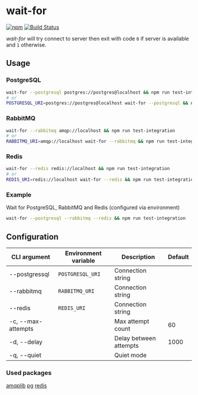 # wait-for

[![npm](https://img.shields.io/npm/v/@swarthy/wait-for.svg)](https://www.npmjs.com/package/@swarthy/wait-for)
[![Build Status](https://travis-ci.org/swarthy/wait-for.svg?branch=master)](https://travis-ci.org/swarthy/wait-for)

_wait-for_ will try connect to server then exit with code `0` if server is available and `1` otherwise.

## Usage

### PostgreSQL

```bash
wait-for --postgresql postgres://postgres@localhost && npm run test-integration
# or
POSTGRESQL_URI=postgres://postgres@localhost wait-for --postgresql && npm run test-integration
```

### RabbitMQ

```bash
wait-for --rabbitmq amqp://localhost && npm run test-integration
# or
RABBITMQ_URI=amqp://localhost wait-for --rabbitmq && npm run test-integration
```

### Redis

```bash
wait-for --redis redis://localhost && npm run test-integration
# or
REDIS_URI=redis://localhost wait-for --redis && npm run test-integration
```

### Example

Wait for PostgreSQL, RabbitMQ and Redis (configured via environment)

```bash
wait-for --postgresql --rabbitmq --redis && npm run test-integration
```

## Configuration

| CLI argument       | Environment variable | Description            | Default |
| ------------------ | -------------------- | ---------------------- | ------- |
| --postgressql      | `POSTGRESQL_URI`     | Connection string      |         |
| --rabbitmq         | `RABBITMQ_URI`       | Connection string      |         |
| --redis            | `REDIS_URI`          | Connection string      |         |
| -c, --max-attempts |                      | Max attempt count      | 60      |
| -d, --delay        |                      | Delay between attempts | 1000    |
| -q, --quiet        |                      | Quiet mode             |         |

### Used packages

[amqplib](https://www.npmjs.com/package/amqplib)
[pg](https://www.npmjs.com/package/pg)
[redis](https://www.npmjs.com/package/redis)

